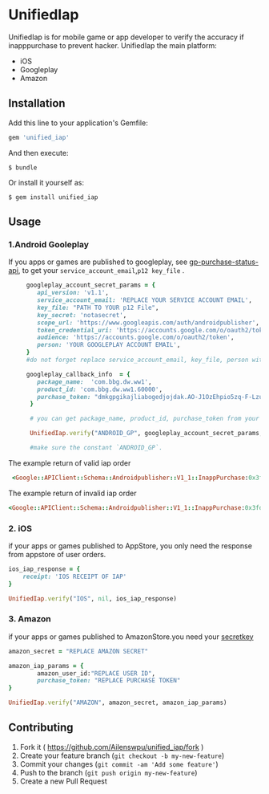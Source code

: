 # UnifiedIap

UnifiedIap is for mobile game or app developer to verify the accuracy if inapppurchase to prevent hacker. UnifiedIap the main platform:   

* iOS   
* Googleplay  
* Amazon  


## Installation

Add this line to your application's Gemfile:

```ruby
gem 'unified_iap'
```

And then execute:

    $ bundle

Or install it yourself as:

    $ gem install unified_iap

## Usage

### 1.Android Gooleplay
If you apps or games are published to googleplay, see [gp-purchase-status-api](https://developer.android.com/google/play/billing/gp-purchase-status-api.html), to get your `service_account_email`,`p12 key_file`  .

```ruby
     googleplay_account_secret_params = {
        api_version: 'v1.1',
        service_account_email: 'REPLACE YOUR SERVICE ACCOUNT EMAIL',
        key_file: "PATH TO YOUR p12 File",
        key_secret: 'notasecret',
        scope_url: 'https://www.googleapis.com/auth/androidpublisher',
        token_credential_uri: 'https://accounts.google.com/o/oauth2/token',
        audience: 'https://accounts.google.com/o/oauth2/token',
        person: 'YOUR GOOGLEPLAY ACCOUNT EMAIL',
     }
     #do not forget replace service_account_email, key_file, person with your own information.

     googleplay_callback_info  = {
        package_name:  'com.bbg.dw.ww1',
        product_id: 'com.bbg.dw.ww1.60000',
        purchase_token: "dmkgpgikajliabogedjojdak.AO-J1OzEhpio5zq-F-LzuYEMsryAopNT4sdEIUBnSfOja4jgbfAMyOkCtquULWGqKRT_VEnL2V9oCh-cBBPbJp1amuh5CKDzHeVAJFe_VjjvdgngeT8rWRN98SqzOSXCRCWGZSu6KpTR"
      }

      # you can get package_name, product_id, purchase_token from your mobile app googleplay response when you purchase success.

      UnifiedIap.verify("ANDROID_GP", googleplay_account_secret_params, googleplay_callback_info)

      #make sure the constant `ANDROID_GP`.
```
The example return  of valid iap order
```ruby
 <Google::APIClient::Schema::Androidpublisher::V1_1::InappPurchase:0x3fd7bc6649b8 DATA:{"kind"=>"androidpublisher#inappPurchase", "purchaseTime"=>"1428479533509", "purchaseState"=>1, "consumptionState"=>1, "developerPayload"=>""}>
```

The example return  of invalid iap order

```ruby
<Google::APIClient::Schema::Androidpublisher::V1_1::InappPurchase:0x3fd7bc938f40 DATA:{"error"=>{"errors"=>[{"domain"=>"global", "reason"=>"applicationNotFound", "message"=>"No application was found for the given package name.", "locationType"=>"parameter", "location"=>"packageName"}], "code"=>404, "message"=>"No application was found for the given package name."}}>
```

### 2. iOS
if your apps or games published to AppStore, you only need the response from appstore of user orders.

```ruby
ios_iap_response = {
	receipt: 'IOS RECEIPT OF IAP'
}

UnifiedIap.verify("IOS", nil, ios_iap_response)
```

### 3. Amazon

if your apps or games published to AmazonStore.you need your [secretkey](http://docs.aws.amazon.com/AWSSimpleQueueService/latest/SQSGettingStartedGuide/AWSCredentials.html)

```ruby
amazon_secret = "REPLACE AMAZON SECRET"

amazon_iap_params = {
        amazon_user_id:"REPLACE USER ID", 
        purchase_token: "REPLACE PURCHASE TOKEN"
}

UnifiedIap.verify("AMAZON", amazon_secret, amazon_iap_params)


```

## Contributing

1. Fork it ( https://github.com/Ailenswpu/unified_iap/fork )
2. Create your feature branch (`git checkout -b my-new-feature`)
3. Commit your changes (`git commit -am 'Add some feature'`)
4. Push to the branch (`git push origin my-new-feature`)
5. Create a new Pull Request
